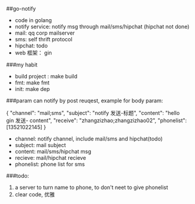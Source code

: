 ##go-notify
- code in golang
- notify service:   notify msg through mail/sms/hipchat   (hipchat not done)
- mail: qq corp mailserver
- sms: self thrift protocol
- hipchat: todo
- web 框架： gin

###my habit
- build project : make build
- fmt:  make fmt
- init: make dep


###param
can notify by post reuqest, example for body param:

{
  "channel": "mail;sms", 
  "subject": "notify 发送-标题",
  "content": "hello <br>gin 发送- content",
  "receive": "zhangzizhao;zhangzizhao02",
  "phonelist": [13521022145]
}
- channel: notify channel, include mail/sms   and hipchat(todo)
- subject: mail subject
- content: mail/sms/hipchat msg
- recieve: mail/hipchat recieve
- phonelist: phone list for sms


###todo:
1. a server to turn name to phone, to don't neet to give phonelist
2. clear code, 优雅
